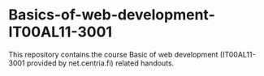 # Basics-of-web-development-IT00AL11-3001
This repository contains the course Basic of web development (IT00AL11-3001 provided by net.centria.fi) related handouts.
